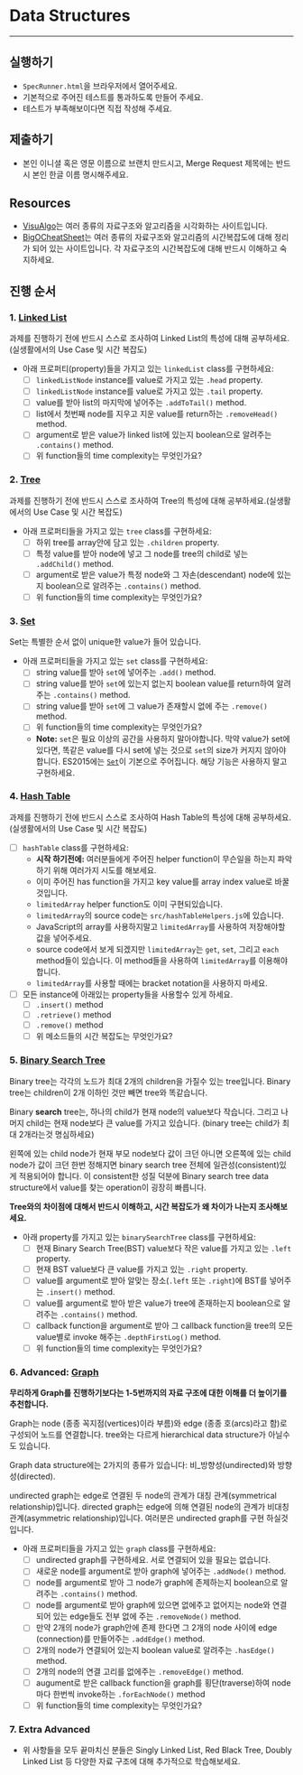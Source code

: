 # Data Structures
---

## 실행하기
- `SpecRunner.html`을 브라우저에서 열어주세요.
- 기본적으로 주어진 테스트를 통과하도록 만들어 주세요.
- 테스트가 부족해보이다면 직접 작성해 주세요.

## 제출하기

- 본인 이니셜 혹은 영문 이름으로 브랜치 만드시고, Merge Request 제목에는 반드시 본인 한글 이름 명시해주세요.

## Resources

- [VisuAlgo](http://visualgo.net/)는 여러 종류의 자료구조와 알고리즘을 시각화하는 사이트입니다.
- [BigOCheatSheet](http://bigocheatsheet.com/)는 여러 종류의 자료구조와 알고리즘의 시간복잡도에 대해 정리가 되어 있는 사이트입니다. 각 자료구조의 시간복잡도에 대해 반드시 이해하고 숙지하세요.

## 진행 순서

### 1. [Linked List](https://en.wikipedia.org/wiki/Linked_list)

과제를 진행하기 전에 반드시 스스로 조사하여 Linked List의 특성에 대해 공부하세요.(실생활에서의 Use Case 및 시간 복잡도)

* 아래 프로퍼티(property)들을 가지고 있는 `linkedList` class를 구현하세요:
  - [ ] `linkedListNode` instance를 value로 가지고 있는 `.head` property.
  - [ ] `linkedListNode` instance를 value로 가지고 있는 `.tail` property.
  - [ ] value를 받아 list의 마지막에 넣어주는 `.addToTail()` method.
  - [ ] list에서 첫번째 node를 지우고 지운 value를 return하는 `.removeHead()` method.
  - [ ] argument로 받은 value가 linked list에 있는지 boolean으로 알려주는 `.contains()` method.
  - [ ] 위 function들의 time complexity는 무엇인가요?

### 2. [Tree](https://en.wikipedia.org/wiki/Tree_(data_structure))

과제를 진행하기 전에 반드시 스스로 조사하여 Tree의 특성에 대해 공부하세요.(실생활에서의 Use Case 및 시간 복잡도)

* 아래 프로퍼티들을 가지고 있는 `tree` class를 구현하세요:
  - [ ] 하위 tree를 array안에 담고 있는 `.children` property.
  - [ ] 특정 value를 받아 node에 넣고 그 node를 tree의 child로 넣는 `.addChild()` method.
  - [ ] argument로 받은 value가 특정 node와 그 자손(descendant) node에 있는지 boolean으로 알려주는 `.contains()` method.
  - [ ] 위 function들의 time complexity는 무엇인가요?

### 3. [Set](https://en.wikipedia.org/wiki/Set_(abstract_data_type))

Set는 특별한 순서 없이 unique한 value가 들어 있습니다.

* 아래 프로퍼티들을 가지고 있는 `set` class를 구현하세요:
  - [ ] string value를 받아 `set`에 넣어주는 `.add()` method.
  - [ ] string value를 받아 `set`에 있는지 없는지 boolean value를 return하여 알려주는 `.contains()` method.
  - [ ] string value를 받아 `set`에 그 value가 존재할시 없에 주는 `.remove()` method.
  - [ ] 위 function들의 time complexity는 무엇인가요?
  * **Note:** `set`은 필요 이상의 공간을 사용하지 말아야합니다. 막약 value가 set에 있다면, 똑같은 value를 다시 set에 넣는 것으로 `set`의 size가 커지지 않아야 합니다. ES2015에는 [`Set`](https://developer.mozilla.org/en-US/docs/Web/JavaScript/Reference/Global_Objects/Set)이 기본으로 주어집니다. 해당 기능은 사용하지 말고 구현하세요.

### 4. [Hash Table](https://en.wikipedia.org/wiki/Hash_table)

과제를 진행하기 전에 반드시 스스로 조사하여 Hash Table의 특성에 대해 공부하세요.(실생활에서의 Use Case 및 시간 복잡도)

- [ ] `hashTable` class를 구현하세요:
  * **시작 하기전에:** 여러분들에게 주어진 helper function이 무슨일을 하는지 파악하기 위해 여러가지 시도를 해보세요.
  * 이미 주어진 has function을 가지고 key value를 array index value로 바꿀것입니다.
  * `limitedArray` helper function도 이미 구현되있습니다.
  * `limitedArray`의 source code는 `src/hashTableHelpers.js`에 있습니다.
  * JavaScript의 array를 사용하지말고 `limitedArray`를 사용하여 저장해야할 값을 넣어주세요.
  * source code에서 보게 되겠지만 `limitedArray`는 `get`, `set`, 그리고 `each` method들이 있습니다. 이 method들을 사용하여 `limitedArray`를 이용해야 합니다.
  * `limitedArray`를 사용할 때에는 bracket notation을 사용하지 마세요.
- [ ] 모든 instance에 아래있는 property들을 사용할수 있게 하세요.
  - [ ] `.insert()` method
  - [ ] `.retrieve()` method
  - [ ] `.remove()` method
  - [ ] 위 메소드들의 시간 복잡도는 무엇인가요?

### 5. [Binary Search Tree](https://en.wikipedia.org/wiki/Binary_search_tree)

Binary tree는 각각의 노드가 최대 2개의 children을 가질수 있는 tree입니다.
Binary tree는 children이 2개 이하인 것만 빼면 tree와 똑같습니다.

Binary **search** tree는, 하나의 child가 현재 node의 value보다 작습니다. 그리고 나머지 child는 현재 node보다 큰 value를 가지고 있습니다. (binary tree는 child가 최대 2개라는것 명심하세요)

왼쪽에 있는 child node가 현재 부모 node보다 값이 크던 아니면 오른쪽에 있는 child node가 값이 크던 한번 정해지면 binary search tree 전체에 일관성(consistent)있게 적용되어야 합니다. 이 consistent한 성질 덕분에 Binary search tree data structure에서 value를 찾는 operation이 굉장히 빠릅니다.

**Tree와의 차이점에 대해서 반드시 이해하고, 시간 복잡도가 왜 차이가 나는지 조사해보세요.**

* 아래 property를 가지고 있는 `binarySearchTree` class를 구현하세요:
  - [ ] 현재 Binary Search Tree(BST) value보다 작은 value를 가지고 있는 `.left` property.
  - [ ] 현재 BST value보다 큰 value를 가지고 있는 `.right` property.
  - [ ] value를 argument로 받아 알맞는 장소(`.left` 또는 `.right`)에 BST를 넣어주는 `.insert()` method.
  - [ ] value를 argument로 받아 받은 value가 tree에 존재하는지 boolean으로 알려주는 `.contains()` method.
  - [ ] callback function을 argument로 받아 그 callback function을 tree의 모든 value별로 invoke 해주는 `.depthFirstLog()` method.
  - [ ] 위 function들의 time complexity는 무엇인가요?

### 6. Advanced: [Graph](https://en.wikipedia.org/wiki/Graph_(abstract_data_type))

**무리하게 Graph를 진행하기보다는 1-5번까지의 자료 구조에 대한 이해를 더 높이기를 추천합니다.**

Graph는 node (종종 꼭지점(vertices)이라 부름)와 edge (종종 호(arcs)라고 함)로 구성되어 노드를 연결합니다.
tree와는 다르게 hierarchical data structure가 아닐수도 있습니다.

Graph data structure에는 2가지의 종류가 있습니다: 비_방향성(undirected)와 방향성(directed).

undirected graph는 edge로 연결된 두 node의 관계가 대칭 관계(symmetrical relationship)입니다.
directed graph는 edge에 의해 연결된 node의 관계가 비대칭 관계(asymmetric relationship)입니다.
여러분은 undirected graph를 구현 하실것입니다.

* 아래 프로퍼티들을 가지고 있는 `graph` class를 구현하세요:
  - [ ] undirected graph를 구현하세요. 서로 연결되어 있을 필요는 없습니다.
  - [ ] 새로운 node를 argument로 받아 graph에 넣어주는 `.addNode()` method.
  - [ ] node를 argument로 받아 그 node가 graph에 존제하는지 boolean으로 알려주는 `.contains()` method.
  - [ ] node를 argument로 받아 graph에 있으면 없에주고 없어지는 node와 연결 되어 있는 edge들도 전부 없에 주는 `.removeNode()` method.
  - [ ] 만약 2개의 node가 graph안에 존제 한다면 그 2개의 node 사이에 edge (connection)를 만들어주는 `.addEdge()` method.
  - [ ] 2개의 node가 연결되어 있는지 boolean value로 알려주는 `.hasEdge()` method.
  - [ ] 2개의 node의 연결 고리를 없에주는 `.removeEdge()` method.
  - [ ] augument로 받은 callback function을 graph를 횡단(traverse)하여 node마다 한번씩 invoke하는 `.forEachNode()` method
  - [ ] 위 function들의 time complexity는 무엇인가요?

### 7. Extra Advanced

- 위 사항들을 모두 끝마치신 분들은 Singly Linked List, Red Black Tree, Doubly Linked List 등 다양한 자료 구조에 대해 추가적으로 학습해보세요.
